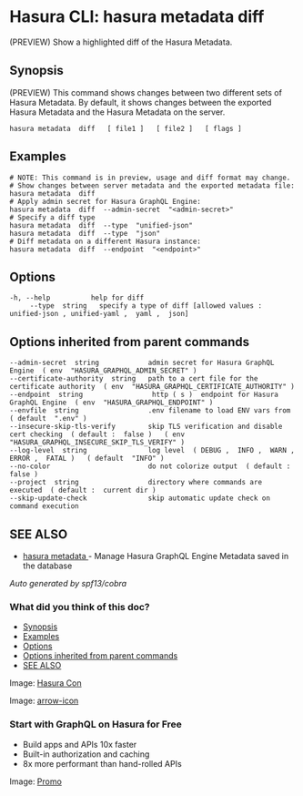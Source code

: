 # Hasura CLI: hasura metadata diff

(PREVIEW) Show a highlighted diff of the Hasura Metadata.

## Synopsis​

(PREVIEW) This command shows changes between two different sets of Hasura Metadata. By default, it shows changes between the exported Hasura Metadata and the Hasura Metadata on the server.

`hasura metadata  diff   [ file1 ]   [ file2 ]   [ flags ]`

## Examples​

```
# NOTE: This command is in preview, usage and diff format may change.
# Show changes between server metadata and the exported metadata file:
hasura metadata  diff
# Apply admin secret for Hasura GraphQL Engine:
hasura metadata  diff  --admin-secret  "<admin-secret>"
# Specify a diff type
hasura metadata  diff  --type  "unified-json"
hasura metadata  diff  --type  "json"
# Diff metadata on a different Hasura instance:
hasura metadata  diff  --endpoint  "<endpoint>"
```

## Options​

```
-h, --help          help for diff
     --type  string   specify a type of diff [allowed values :  unified-json , unified-yaml ,  yaml ,  json]
```

## Options inherited from parent commands​

```
--admin-secret  string            admin secret for Hasura GraphQL Engine  ( env  "HASURA_GRAPHQL_ADMIN_SECRET" )
--certificate-authority  string   path to a cert file for the certificate authority  ( env  "HASURA_GRAPHQL_CERTIFICATE_AUTHORITY" )
--endpoint  string                 http ( s )  endpoint for Hasura GraphQL Engine  ( env  "HASURA_GRAPHQL_ENDPOINT" )
--envfile  string                 .env filename to load ENV vars from  ( default  ".env" )
--insecure-skip-tls-verify        skip TLS verification and disable cert checking  ( default :  false )   ( env  "HASURA_GRAPHQL_INSECURE_SKIP_TLS_VERIFY" )
--log-level  string               log level  ( DEBUG ,  INFO ,  WARN ,  ERROR ,  FATAL )   ( default  "INFO" )
--no-color                        do not colorize output  ( default :  false )
--project  string                 directory where commands are executed  ( default :  current dir )
--skip-update-check               skip automatic update check on command execution
```

## SEE ALSO​

- [ hasura metadata ](https://hasura.io/docs/latest/hasura-cli/commands/hasura_metadata/)- Manage Hasura GraphQL Engine Metadata saved in the database


 *Auto generated by spf13/cobra* 

### What did you think of this doc?

- [ Synopsis ](https://hasura.io/docs/latest/hasura-cli/commands/hasura_metadata_diff/#synopsis)
- [ Examples ](https://hasura.io/docs/latest/hasura-cli/commands/hasura_metadata_diff/#examples)
- [ Options ](https://hasura.io/docs/latest/hasura-cli/commands/hasura_metadata_diff/#options)
- [ Options inherited from parent commands ](https://hasura.io/docs/latest/hasura-cli/commands/hasura_metadata_diff/#options-inherited-from-parent-commands)
- [ SEE ALSO ](https://hasura.io/docs/latest/hasura-cli/commands/hasura_metadata_diff/#see-also)


Image: [ Hasura Con ](https://res.cloudinary.com/dh8fp23nd/image/upload/v1686154570/hasura-con-2023/has-con-light-date_r2a2ud.png)

Image: [ arrow-icon ](https://res.cloudinary.com/dh8fp23nd/image/upload/v1683723549/main-web/chevron-right_ldbi7d.png)

### Start with GraphQL on Hasura for Free

- Build apps and APIs 10x faster
- Built-in authorization and caching
- 8x more performant than hand-rolled APIs


Image: [ Promo ](https://hasura.io/docs/assets/images/hasura-free-ff60e409244e0ea12b5a3045d1a9096b.png)